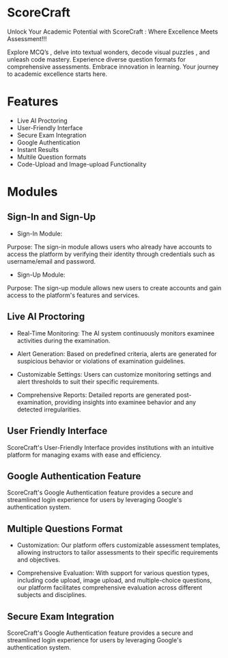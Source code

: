 
# ScoreCraft

Unlock Your Academic Potential with ScoreCraft : Where Excellence Meets Assessment!!!



Explore MCQ’s , delve into textual wonders, decode visual puzzles ,
and unleash code mastery. Experience diverse question formats for
comprehensive assessments. Embrace innovation in learning.
Your journey to academic excellence starts here.



# Features


* Live AI Proctoring
* User-Friendly Interface
* Secure Exam Integration
* Google Authentication
* Instant Results
* Multile Question formats
* Code-Upload and Image-upload Functionality


# Modules


## Sign-In and Sign-Up 


* Sign-In Module:

Purpose: The sign-in module allows users who already have accounts to access the platform by verifying their identity through credentials such as username/email and password.

* Sign-Up Module:

Purpose: The sign-up module allows new users to create accounts and gain access to the platform's features and services.


## Live AI Proctoring



* Real-Time Monitoring: The AI system continuously monitors examinee activities during the examination.

* Alert Generation: Based on predefined criteria, alerts are generated for suspicious behavior or violations of examination guidelines.

* Customizable Settings: Users can customize monitoring settings and alert thresholds to suit their specific requirements.

* Comprehensive Reports: Detailed reports are generated post-examination, providing insights into examinee behavior and any detected irregularities.


## User Friendly Interface

ScoreCraft's User-Friendly Interface provides institutions with an intuitive platform for managing exams with ease and efficiency.

## Google Authentication Feature

ScoreCraft's Google Authentication feature provides a secure and streamlined login experience for users by leveraging Google's authentication system.


## Multiple Questions Format

* Customization: Our platform offers customizable assessment templates, allowing instructors to tailor assessments to their specific requirements and objectives.

* Comprehensive Evaluation: With support for various question types, including code upload, image upload, and multiple-choice questions, our platform facilitates comprehensive evaluation across different subjects and disciplines.

##  Secure Exam Integration

ScoreCraft's Google Authentication feature provides a secure and streamlined login experience for users by leveraging Google's authentication system.
